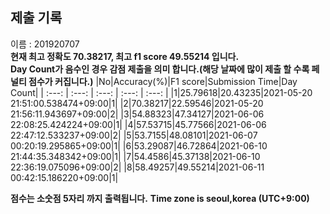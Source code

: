


  
## 제출 기록  
이름 : 201920707  
**현재 최고 정확도 70.38217, 최고 f1 score 49.55214 입니다.**  
**Day Count가 음수인 경우 감점 제출을 의미 합니다.(해당 날짜에 많이 제출 할 수록 페널티 점수가 커집니다.)**
|No|Accuracy(%)|F1 score|Submission Time|Day Count|
| :---: | :---: | :---: | :---: | :---: |
|1|25.79618|20.43235|2021-05-20 21:51:00.538474+09:00|1|
|2|70.38217|22.59546|2021-05-20 21:56:11.943697+09:00|2|
|3|54.88323|47.34127|2021-06-06 22:08:25.424224+09:00|1|
|4|57.53715|45.77566|2021-06-06 22:47:12.533237+09:00|2|
|5|53.7155|48.08101|2021-06-07 00:20:19.295865+09:00|1|
|6|53.29087|46.72864|2021-06-10 21:44:35.348342+09:00|1|
|7|54.4586|45.37138|2021-06-10 22:36:19.075096+09:00|2|
|8|58.49257|49.55214|2021-06-11 00:42:15.186220+09:00|1|


**점수는 소숫점 5자리 까지 출력됩니다.**
**Time zone is seoul,korea (UTC+9:00)**
